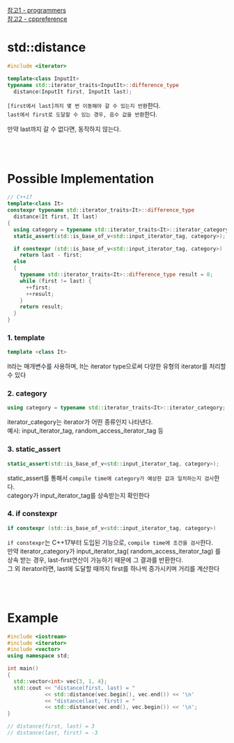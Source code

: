 
[ 참고1 - programmers ](https://devdocs.programmers.co.kr/cpp/iterator/distance)<br>
[ 참고2 - cppreference ](https://en.cppreference.com/w/cpp/iterator/distance)

# std::distance
```cpp
#include <iterator>

template<class InputIt>
typename std::iterator_traits<InputIt>::difference_type 
  distance(InputIt first, InputIt last);
```
`[first에서 last]까지 몇 번 이동해야 갈 수 있는지 반환`한다.<br>
`last에서 first로 도달할 수 있는 경우, 음수 값을 반환`한다.<br>

만약 last까지 갈 수 없다면, 동작하지 않는다.<br>

<br>
<br>

# Possible Implementation
```cpp
// C++17
template<class It>
constexpr typename std::iterator_traits<It>::difference_type
  distance(It first, It last)
{
  using category = typename std::iterator_traits<It>::iterator_category;
  static_assert(std::is_base_of_v<std::input_iterator_tag, category>);

  if constexpr (std::is_base_of_v<std::input_iterator_tag, category>)
    return last - first;
  else
  {
    typename std::iterator_traits<It>::difference_type result = 0;
    while (first != last) {
      ++first;
      ++result;
    }
    return result;
  }
}
```
### 1. template
```cpp
template <class It>
```
It라는 매개변수를 사용하며, It는 iterator type으로써 다양한 유형의 iterator를 처리할 수 있다<br>

### 2. category
```cpp
using category = typename std::iterator_traits<It>::iterator_category;
```
iterator_category는 iterator가 어떤 종류인지 나타낸다.<br>
예시: input_iterator_tag, random_access_iterator_tag 등<br>

### 3. static_assert
```cpp
static_assert(std::is_base_of_v<std::input_iterator_tag, category>);
```
static_assert를 통해서 `compile time에 category가 예상한 값과 일치하는지 검사`한다.<br>
category가 input_iterator_tag를 상속받는지 확인한다<br>

### 4. if constexpr
```cpp
if constexpr (std::is_base_of_v<std::input_iterator_tag, category>)
```
`if constexpr`는 C++17부터 도입된 기능으로, `compile time에 조건을 검사`한다.<br>
만약 iterator_category가 input_iterator_tag( random_access_iterator_tag) 를 상속 받는 경우, last-first연산이 가능하기 때문에 그 결과를 반환한다.<br>
그 외 iterator라면, last에 도달할 때까지 first를 하나씩 증가시키며 거리를 계산한다<br>

<br>
<br>

# Example
```cpp
#include <iostream>
#include <iterator>
#include <vector>
using namespace std;

int main()
{
  std::vector<int> vec{3, 1, 4};
  std::cout << "distance(first, last) = "
            << std::distance(vec.begin(), vec.end()) << '\n'
            << "distance(last, first) = "
            << std::distance(vec.end(), vec.begin()) << '\n';
}

// distance(first, last) = 3
// distance(last, first) = -3
```